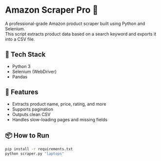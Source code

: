 # Amazon Scraper Pro 🛒

A professional-grade Amazon product scraper built using Python and Selenium.  
This script extracts product data based on a search keyword and exports it into a CSV file.

## 🔧 Tech Stack
- Python 3
- Selenium (WebDriver)
- Pandas

## 🚀 Features
- Extracts product name, price, rating, and more
- Supports pagination
- Outputs clean CSV
- Handles slow-loading pages and missing fields

## 📦 How to Run
```bash
pip install -r requirements.txt
python scraper.py "laptops"
